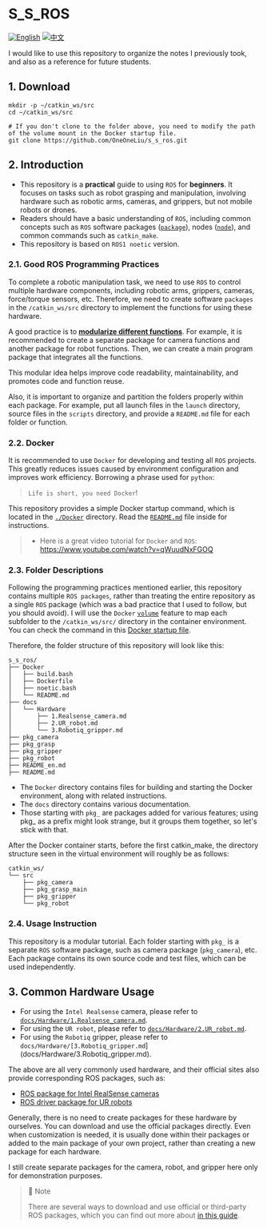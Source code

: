 # S_S_ROS

[![English](https://img.shields.io/badge/README-English-blue)](README_en.md)
[![中文](https://img.shields.io/badge/README-中文-orange)](README.md)

I would like to use this repository to organize the notes I previously took, and also as a reference for future students.

## 1. Download
```bash{.line-numbers}
mkdir -p ~/catkin_ws/src
cd ~/catkin_ws/src

# If you don't clone to the folder above, you need to modify the path of the volume mount in the Docker startup file.
git clone https://github.com/OneOneLiu/s_s_ros.git
```

## 2. Introduction

- This repository is a **practical** guide to using `ROS` for **beginners**. It focuses on tasks such as robot grasping and manipulation, involving hardware such as robotic arms, cameras, and grippers, but not mobile robots or drones.
- Readers should have a basic understanding of `ROS`, including common concepts such as `ROS` software packages ([`package`](https://wiki.ros.org/Packages)), nodes ([`node`](https://wiki.ros.org/ROS/Tutorials/UnderstandingNodes)), and common commands such as `catkin_make`.
- This repository is based on `ROS1 noetic` version.

### 2.1. Good ROS Programming Practices
To complete a robotic manipulation task, we need to use `ROS` to control multiple hardware components, including robotic arms, grippers, cameras, force/torque sensors, etc. Therefore, we need to create software `packages` in the `/catkin_ws/src` directory to implement the functions for using these hardware.

A good practice is to [**modularize different functions**](https://answers.ros.org/question/364674/how-to-properly-structure-a-ros-package/). For example, it is recommended to create a separate package for camera functions and another package for robot functions. Then, we can create a main program package that integrates all the functions.

This modular idea helps improve code readability, maintainability, and promotes code and function reuse.

Also, it is important to organize and partition the folders properly within each package. For example, put all launch files in the `launch` directory, source files in the `scripts` directory, and provide a `README.md` file for each folder or function.

### 2.2. Docker
It is recommended to use `Docker` for  developing and testing all `ROS` projects. This greatly reduces issues caused by environment configuration and improves work efficiency. Borrowing a phrase used for `python`:
> `Life is short, you need Docker`!

This repository provides a simple Docker startup command, which is located in the [`./Docker`](Docker) directory. Read the [`README.md`](Docker/README.md) file inside for instructions.

> - Here is a great video tutorial for `Docker` and `ROS`: https://www.youtube.com/watch?v=qWuudNxFGOQ

### 2.3. Folder Descriptions

Following the programming practices mentioned earlier, this repository contains multiple `ROS packages`, rather than treating the entire repository as a single `ROS` package (which was a bad practice that I used to follow, but you should avoid). I will use the `Docker` [`volume`](https://docs.docker.com/storage/volumes/) feature to map each subfolder to the `/catkin_ws/src/` directory in the container environment. You can check the command in this [Docker startup file](Docker/noetic.bash).

Therefore, the folder structure of this repository will look like this:
```bash{.line-numbers}
s_s_ros/
├── Docker
│   ├── build.bash
│   ├── Dockerfile
│   ├── noetic.bash
│   └── README.md
├── docs
│   └── Hardware
│       ├── 1.Realsense_camera.md
│       ├── 2.UR_robot.md
│       └── 3.Robotiq_gripper.md
├── pkg_camera
├── pkg_grasp
├── pkg_gripper
├── pkg_robot
├── README_en.md
├── README.md
```

- The `Docker` directory contains files for building and starting the Docker environment, along with related instructions.
- The `docs` directory contains various documentation.
- Those starting with `pkg_` are packages added for various features; using pkg_ as a prefix might look strange, but it groups them together, so let's stick with that.

After the Docker container starts, before the first catkin_make, the directory structure seen in the virtual environment will roughly be as follows:
```bash{.line-numbers}
catkin_ws/
└── src
    ├── pkg_camera
    ├── pkg_grasp_main
    ├── pkg_gripper
    └── pkg_robot
```

### 2.4. Usage Instruction
This repository is a modular tutorial. Each folder starting with `pkg_` is a separate `ROS` software package, such as camera package (`pkg_camera`), etc. Each package contains its own source code and test files, which can be used independently.
## 3. Common Hardware Usage

- For using the `Intel Realsense` camera, please refer to [`docs/Hardware/1.Realsense_camera.md`](docs/Hardware/1.Realsense_camera.md).
- For using the `UR robot`, please refer to [`docs/Hardware/2.UR_robot.md`](docs/Hardware/2.UR_robot.md).
- For using the `Robotiq` gripper, please refer to `docs/Hardware/[3.Robotiq_gripper.md`](docs/Hardware/3.Robotiq_gripper.md).

The above are all very commonly used hardware, and their official sites also provide corresponding ROS packages, such as:

- [ROS package for Intel RealSense cameras](https://github.com/IntelRealSense/realsense-ros)
- [ROS driver package for UR robots](https://github.com/UniversalRobots/Universal_Robots_ROS_Driver)

Generally, there is no need to create packages for these hardware by ourselves. You can download and use the official packages directly. Even when customization is needed, it is usually done within their packages or added to the main package of your own project, rather than creating a new package for each hardware. 

I still create separate packages for the camera, robot, and gripper here only for demonstration purposes.

> :memo: Note
> 
>There are several ways to download and use official or third-party ROS packages, which you can find out more about [in this guide](docs/ROS_basics/install_ros_packages.md).